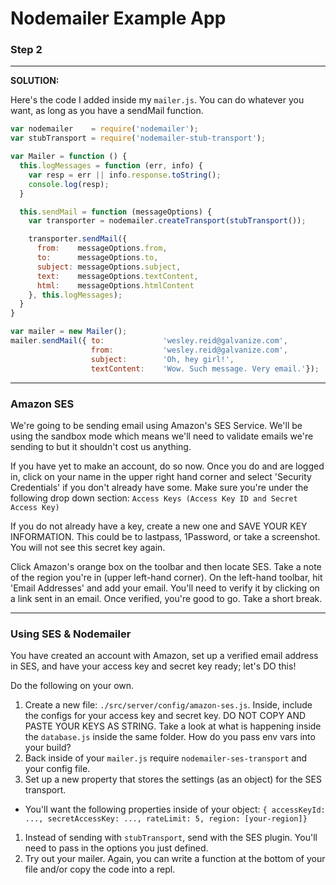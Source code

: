 # Nodemailer Example App

### Step 2

* * *

__SOLUTION:__

Here's the code I added inside my `mailer.js`. You can do whatever you want, as long as you have a sendMail function.

```javascript
var nodemailer    = require('nodemailer');
var stubTransport = require('nodemailer-stub-transport');

var Mailer = function () {
  this.logMessages = function (err, info) {
    var resp = err || info.response.toString();
    console.log(resp);
  }

  this.sendMail = function (messageOptions) {
    var transporter = nodemailer.createTransport(stubTransport());

    transporter.sendMail({
      from:    messageOptions.from,
      to:      messageOptions.to,
      subject: messageOptions.subject,
      text:    messageOptions.textContent,
      html:    messageOptions.htmlContent
    }, this.logMessages);
  }
}

var mailer = new Mailer();
mailer.sendMail({ to:             'wesley.reid@galvanize.com',
                  from:           'wesley.reid@galvanize.com',
                  subject:        'Oh, hey girl!',
                  textContent:    'Wow. Such message. Very email.'});
```

* * *

### Amazon SES

We're going to be sending email using Amazon's SES Service. We'll be using the sandbox mode which means we'll need to validate emails we're sending to but it shouldn't cost us anything.

If you have yet to make an account, do so now. Once you do and are logged in, click on your name in the upper right hand corner and select 'Security Credentials' if you don't already have some. Make sure you're under the following drop down section:
`Access Keys (Access Key ID and Secret Access Key)`

If you do not already have a key, create a new one and SAVE YOUR KEY INFORMATION. This could be to lastpass, 1Password, or take a screenshot. You will not see this secret key again.

Click Amazon's orange box on the toolbar and then locate SES. Take a note of the region you're in (upper left-hand corner). On the left-hand toolbar, hit 'Email Addresses' and add your email. You'll need to verify it by clicking on a link sent in an email. Once verified, you're good to go. Take a short break.

* * *

### Using SES & Nodemailer

You have created an account with Amazon, set up a verified email address in SES, and have your access key and secret key ready; let's DO this!

Do the following on your own.

1. Create a new file: `./src/server/config/amazon-ses.js`. Inside, include the configs for your access key and secret key.
DO NOT COPY AND PASTE YOUR KEYS AS STRING. Take a look at what is happening inside the `database.js` inside the same folder. How do you pass env vars into your build?
1. Back inside of your `mailer.js` require `nodemailer-ses-transport` and your config file.
1. Set up a new property that stores the settings (as an object) for the SES transport.
  * You'll want the following properties inside of your object: `{ accessKeyId: ..., secretAccessKey: ..., rateLimit: 5, region: [your-region]}`
1. Instead of sending with `stubTransport`, send with the SES plugin. You'll need to pass in the options you just defined.
1. Try out your mailer. Again, you can write a function at the bottom of your file and/or copy the code into a repl.